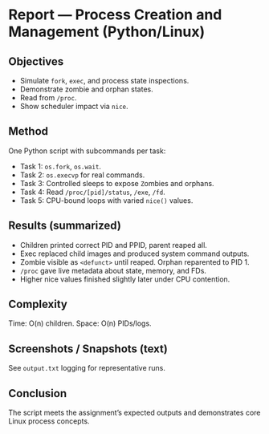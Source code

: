 # Report — Process Creation and Management (Python/Linux)

## Objectives
- Simulate `fork`, `exec`, and process state inspections.
- Demonstrate zombie and orphan states.
- Read from `/proc`.
- Show scheduler impact via `nice`.

## Method
One Python script with subcommands per task:
- Task 1: `os.fork`, `os.wait`.
- Task 2: `os.execvp` for real commands.
- Task 3: Controlled sleeps to expose `Z`ombies and orphans.
- Task 4: Read `/proc/[pid]/status`, `/exe`, `/fd`.
- Task 5: CPU-bound loops with varied `nice()` values.

## Results (summarized)
- Children printed correct PID and PPID, parent reaped all.
- Exec replaced child images and produced system command outputs.
- Zombie visible as `<defunct>` until reaped. Orphan reparented to PID 1.
- `/proc` gave live metadata about state, memory, and FDs.
- Higher nice values finished slightly later under CPU contention.

## Complexity
Time: O(n) children. Space: O(n) PIDs/logs.

## Screenshots / Snapshots (text)
See `output.txt` logging for representative runs.

## Conclusion
The script meets the assignment’s expected outputs and demonstrates core Linux process concepts.
